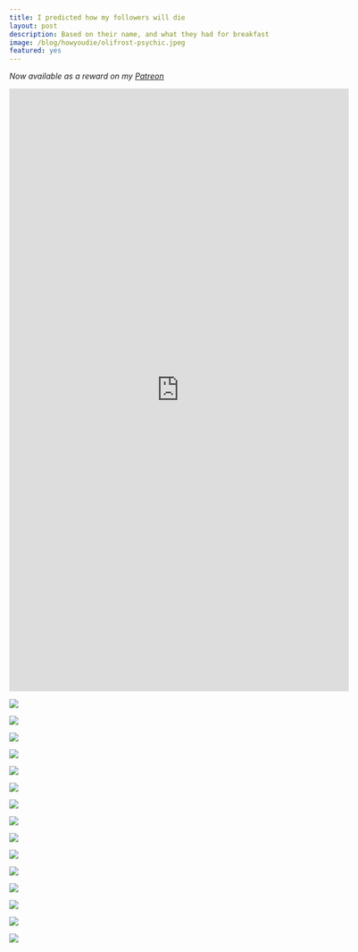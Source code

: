 ```yaml
---
title: I predicted how my followers will die
layout: post
description: Based on their name, and what they had for breakfast
image: /blog/howyoudie/olifrost-psychic.jpeg
featured: yes
---
```


*Now available as a reward on my [Patreon](https://patreon.com/olifrost)*

<iframe width="608" height="1080" src="https://www.youtube.com/embed/feDznTJsJeI" title="Comment with your name and what you had for breakfast; I’ll tell you how you die from climate change" frameborder="0" allow="accelerometer; autoplay; clipboard-write; encrypted-media; gyroscope; picture-in-picture; web-share" allowfullscreen></iframe>

![](/blog/howyoudie/HowYouDie-28.png)

![](/blog/howyoudie/HowYouDie-37.png)

![](/blog/howyoudie/HowYouDie-38.png)

![](/blog/howyoudie/HowYouDie-40.png)

![](/blog/howyoudie/HowYouDie-42.png)

![](/blog/howyoudie/HowYouDie-48.png)

![](/blog/howyoudie/HowYouDie-53.png)

![](/blog/howyoudie/HowYouDie-4.png)

![](/blog/howyoudie/HowYouDie-9.png)

![](/blog/howyoudie/HowYouDie-11.png)

![](/blog/howyoudie/HowYouDie-12.png)

![](/blog/howyoudie/HowYouDie-14.png)

![](/blog/howyoudie/HowYouDie-17.png)

![](/blog/howyoudie/HowYouDie-18.png)

![](/blog/howyoudie/HowYouDie-22.png)
